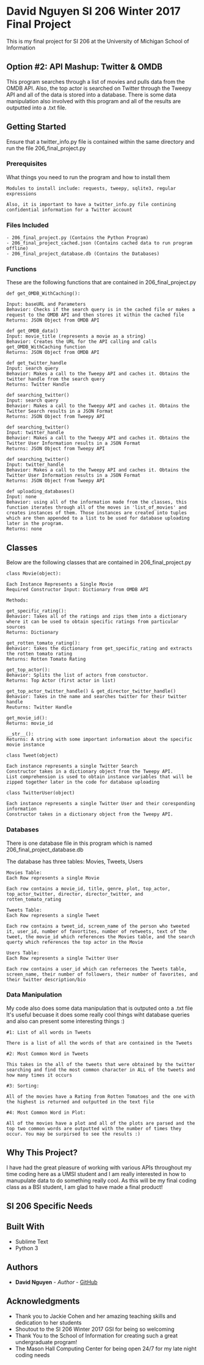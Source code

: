 # David Nguyen SI 206 Winter 2017 Final Project

This is my final project for SI 206 at the University of Michigan School of Information

## Option #2: API Mashup: Twitter & OMDB

This program searches through a list of movies and pulls data from the OMDB API. Also, the top actor is searched on Twitter through the Tweepy API and all of the data is stored into a database. There is some data manipulation also involved with this program and all of the results are outputted into a .txt file.

## Getting Started

Ensure that a twitter_info.py file is contained within the same directory and run the file 206_final_project.py

### Prerequisites

What things you need to run the program and how to install them

```
Modules to install include: requests, tweepy, sqlite3, regular expressions

Also, it is important to have a twitter_info.py file contining confidential information for a Twitter account
```


### Files Included
```
- 206_final_project.py (Contains the Python Program)
- 206_final_project_cached.json (Contains cached data to run program offline)
- 206_final_project_database.db (Contains the Databases)
```


### Functions

These are the following functions that are contained in 206_final_project.py

```
def get_OMDB_WithCaching():

Input: baseURL and Parameters
Behavior: Checks if the search query is in the cached file or makes a request to the OMDB API and then stores it within the cached file
Returns: JSON Object from OMDB API
```

```
def get_OMDB_data()
Input: movie_title (represents a movie as a string)
Behavior: Creates the URL for the API calling and calls get_OMDB_WithCaching function
Returns: JSON Object from OMDB API
```
```
def get_twitter_handle
Input: search query
Behavior: Makes a call to the Tweepy API and caches it. Obtains the twitter handle from the search query
Returns: Twitter Handle
```
```
def searching_twitter()
Input: search query
Behavior: Makes a call to the Tweepy API and caches it. Obtains the Twitter Search results in a JSON Format
Returns: JSON Object from Tweepy API
```
```
def searching_twitter()
Input: twitter_handle
Behavior: Makes a call to the Tweepy API and caches it. Obtains the Twitter User Information results in a JSON Format
Returns: JSON Object from Tweepy API
```
```
def searching_twitter()
Input: twitter_handle
Behavior: Makes a call to the Tweepy API and caches it. Obtains the Twitter User Information results in a JSON Format
Returns: JSON Object from Tweepy API
```
```
def uploading_databases()
Input: none
Behavior: using all of the information made from the classes, this function iterates through all of the moves in 'list_of_movies' and creates instances of them. Those instances are created into tuples which are then appended to a list to be used for database uploading later in the program.
Returns: none
```

## Classes

Below are the following classes that are contained in 206_final_project.py
```
class Movie(object):

Each Instance Represents a Single Movie
Required Constructor Input: Dictionary from OMDB API

Methods:

get_specific_rating():
Behavior: Takes all of the ratings and zips them into a dictionary where it can be used to obtain specific ratings from particular sources
Returns: Dictionary

get_rotten_tomato_rating():
Behavior: takes the dictionary from get_specific_rating and extracts the rotten tomato rating
Returns: Rotten Tomato Rating

get_top_actor():
Behavior: Splits the list of actors from constuctor.
Returns: Top Actor (first actor in list)

get_top_actor_twitter_handle() & get_director_twitter_handle()
Behavior: Takes in the name and searches twitter for their twitter handle
Reuturns: Twitter Handle

get_movie_id():
Returns: movie_id

__str__():
Returns: A string with some important information about the specific movie instance
```
```
class Tweet(object)

Each instance represents a single Twitter Search
Constructor takes in a dictionary object from the Tweepy API.
List comprehension is used to obtain instance variables that will be zipped together later in the code for database uploading
```
```
class TwitterUser(object)

Each instance represents a single Twitter User and their coresponding information
Constructor takes in a dictionary object from the Tweepy API.
```

### Databases

There is one database file in this program which is named 206_final_project_database.db

The database has three tables: Movies, Tweets, Users

```
Movies Table:
Each Row represents a single Movie

Each row contains a movie_id, title, genre, plot, top_actor, top_actor_twitter, director, director_twitter, and rotten_tomato_rating
```
```
Tweets Table:
Each Row represents a single Tweet

Each row contains a tweet_id, screen_name of the person who tweeted it, user_id, number of favortites, number of retweets, text of the tweet, the movie_id which references the Movies table, and the search querty which references the top actor in the Movie
```

```
Users Table:
Each Row represents a single Twitter User

Each row contains a user_id which can referneces the Tweets table, screen_name, their number of followers, their number of favorites, and their twitter description/bio
```
### Data Manipulation

My code also does some data manipulation that is outputed onto a .txt file
It's useful becuase it does some really cool things wiht database queries and also can present some interesting things :) 

```
#1: List of all words in Tweets

There is a list of all the words of that are contained in the Tweets
```
```
#2: Most Common Word in Tweets

This takes in the all of the tweets that were obtained by the twitter searching and find the most common character in ALL of the tweets and how many times it occurs
```
```
#3: Sorting:

All of the movies have a Rating from Rotten Tomatoes and the one with the highest is returned and outputted in the text file
```
```
#4: Most Common Word in Plot:

All of the movies have a plot and all of the plots are parsed and the top two common words are outputted with the number of times they occur. You may be surpirsed to see the results :)
```
## Why This Project?

I have had the great pleasure of working with various APIs throughout my time coding here as a UMSI student and I am really interested in how to manupulate data to do something really cool. As this will be my final coding class as a BSI student, I am glad to have made a final product!

## SI 206 Specific Needs



## Built With

* Sublime Text
* Python 3 

## Authors

* **David Nguyen** - *Author* - [GitHub](https://github.com/djnguyen)

## Acknowledgments

* Thank you to Jackie Cohen and her amazing teaching skills and dedication to her students
* Shoutout to the SI 206 Winter 2017 GSI for being so welcoming
* Thank You to the School of Information for creating such a great undergraduate program!
* The Mason Hall Computing Center for being open 24/7 for my late night coding needs
